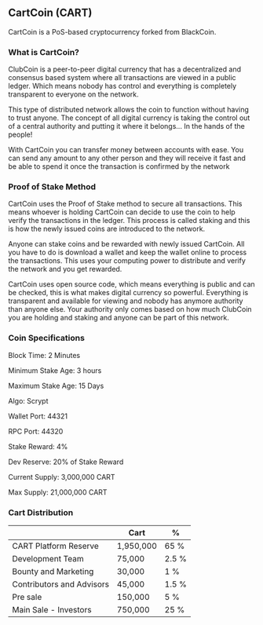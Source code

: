 ## CartCoin (CART)

CartCoin is a PoS-based cryptocurrency forked from BlackCoin.

### What is CartCoin?
ClubCoin is a peer-to-peer digital currency that has a decentralized and consensus based system where all transactions are viewed in a public ledger. Which means nobody has control and everything is completely transparent to everyone on the network.

This type of distributed network allows the coin to function without having to trust anyone. The concept of all digital currency is taking the control out of a central authority and putting it where it belongs... In the hands of the people!

With CartCoin you can transfer money between accounts with ease. You can send any amount to any other person and they will receive it fast and be able to spend it once the transaction is confirmed by the network

### Proof of Stake Method
CartCoin uses the Proof of Stake method to secure all transactions. This means whoever is holding CartCoin can decide to use the coin to help verify the transactions in the ledger. This process is called staking and this is how the newly issued coins are introduced to the network.

Anyone can stake coins and be rewarded with newly issued CartCoin. All you have to do is download a wallet and keep the wallet online to process the transactions. This uses your computing power to distribute and verify the network and you get rewarded.

CartCoin uses open source code, which means everything is public and can be checked, this is what makes digital currency so powerful. Everything is transparent and available for viewing and nobody has anymore authority than anyone else. Your authority only comes based on how much ClubCoin you are holding and staking and anyone can be part of this network.

### Coin Specifications

Block Time: 2 Minutes

Minimum Stake Age: 3 hours

Maximum Stake Age: 15 Days

Algo: Scrypt

Wallet Port: 44321

RPC Port: 44320

Stake Reward: 4%

Dev Reserve: 20% of Stake Reward

Current Supply: 3,000,000 CART

Max Supply: 21,000,000 CART


### Cart Distribution
|                              | Cart               | %            |
|------------------------------|--------------------|--------------|
| CART Platform Reserve        | 1,950,000          |65 %          |
| Development Team             | 75,000             |2.5 %         |
| Bounty and Marketing         | 30,000             |1 %           |
| Contributors and Advisors    | 45,000             |1.5 %         |
| Pre sale                     | 150,000            |5 %           |
| Main Sale - Investors        | 750,000            |25 %          |
